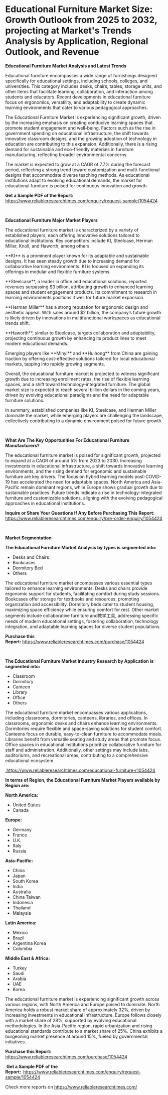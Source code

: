 <p><h1>Educational Furniture Market Size: Growth Outlook from 2025 to 2032, projecting at Market's Trends Analysis by Application, Regional Outlook, and Revenue</h1></p><p><strong>Educational Furniture Market Analysis and Latest Trends</strong></p>
<p><p>Educational furniture encompasses a wide range of furnishings designed specifically for educational settings, including schools, colleges, and universities. This category includes desks, chairs, tables, storage units, and other items that facilitate learning, collaboration, and interaction among students and educators. Recent developments in educational furniture focus on ergonomics, versatility, and adaptability to create dynamic learning environments that cater to various pedagogical approaches.</p><p>The Educational Furniture Market is experiencing significant growth, driven by the increasing emphasis on creating conducive learning spaces that promote student engagement and well-being. Factors such as the rise in government spending on educational infrastructure, the shift towards innovative classroom designs, and the growing adoption of technology in education are contributing to this expansion. Additionally, there is a rising demand for sustainable and eco-friendly materials in furniture manufacturing, reflecting broader environmental concerns.</p><p>The market is expected to grow at a CAGR of 7.7% during the forecast period, reflecting a strong trend toward customization and multi-functional designs that accommodate diverse teaching methods. As educational institutions adapt to evolving educational demands, the market for educational furniture is poised for continuous innovation and growth.</p></p>
<p><strong>Get a Sample PDF of the Report:&nbsp;</strong> <a href="https://www.reliableresearchtimes.com/enquiry/request-sample/1054424?utm_campaign=3551&utm_medium=2&utm_source=Github&utm_content=ia&utm_term=04042025&utm_id=educational-furniture">https://www.reliableresearchtimes.com/enquiry/request-sample/1054424</a></p>
<p>&nbsp;</p>
<p><strong>Educational Furniture Major Market Players</strong></p>
<p><p>The educational furniture market is characterized by a variety of established players, each offering innovative solutions tailored to educational institutions. Key competitors include KI, Steelcase, Herman Miller, Knoll, and Haworth, among others.</p><p>**KI** is a prominent player known for its adaptable and sustainable designs. It has seen steady growth due to increasing demand for collaborative learning environments. KI is focused on expanding its offerings in modular and flexible furniture systems.</p><p>**Steelcase**, a leader in office and educational solutions, reported revenues surpassing $3 billion, attributing growth to enhanced learning spaces and student engagement products. Its commitment to research in learning environments positions it well for future market expansion.</p><p>**Herman Miller** has a strong reputation for ergonomic design and aesthetic appeal. With sales around $2 billion, the company’s future growth is likely driven by innovations in multifunctional workspaces as educational trends shift. </p><p>**Haworth**, similar to Steelcase, targets collaboration and adaptability, projecting continuous growth by enhancing its product lines to meet modern educational demands.</p><p>Emerging players like **Minyi** and **Huihong** from China are gaining traction by offering cost-effective solutions tailored for local educational markets, tapping into rapidly growing segments.</p><p>Overall, the educational furniture market is projected to witness significant growth due to increasing enrollment rates, the rise of flexible learning spaces, and a shift toward technology-integrated furniture. The global market size is expected to reach several billion dollars in the coming years, driven by evolving educational paradigms and the need for adaptable furniture solutions.</p><p>In summary, established companies like KI, Steelcase, and Herman Miller dominate the market, while emerging players are challenging the landscape, collectively contributing to a dynamic environment poised for future growth.</p></p>
<p>&nbsp;</p>
<p><strong>What Are The Key Opportunities For Educational Furniture Manufacturers?</strong></p>
<p><p>The educational furniture market is poised for significant growth, projected to expand at a CAGR of around 5% from 2023 to 2030. Increasing investments in educational infrastructure, a shift towards innovative learning environments, and the rising demand for ergonomic and sustainable furniture are key drivers. The focus on hybrid learning models post-COVID-19 has accelerated the need for adaptable spaces. North America and Asia-Pacific remain dominant regions, while Europe shows gradual growth due to sustainable practices. Future trends indicate a rise in technology-integrated furniture and customizable solutions, aligning with the evolving pedagogical approaches in educational institutions.</p></p>
<p><strong>Inquire or Share Your Questions If Any Before Purchasing This Report:</strong> <a href="https://www.reliableresearchtimes.com/enquiry/pre-order-enquiry/1054424?utm_campaign=3551&utm_medium=2&utm_source=Github&utm_content=ia&utm_term=04042025&utm_id=educational-furniture">https://www.reliableresearchtimes.com/enquiry/pre-order-enquiry/1054424</a></p>
<p>&nbsp;</p>
<p><strong>Market Segmentation</strong></p>
<p><strong>The Educational Furniture Market Analysis by types is segmented into:</strong></p>
<p><ul><li>Desks and Chairs</li><li>Bookcases</li><li>Dormitory Bed</li><li>Others</li></ul></p>
<p><p>The educational furniture market encompasses various essential types tailored to enhance learning environments. Desks and chairs provide ergonomic support for students, facilitating comfort during study sessions. Bookcases offer storage for textbooks and resources, promoting organization and accessibility. Dormitory beds cater to student housing, maximizing space efficiency while ensuring comfort for rest. Other market segments include collaborative furniture and教学工具, addressing specific needs of modern educational settings, fostering collaboration, technology integration, and adaptable learning spaces for diverse student populations.</p></p>
<p><strong>Purchase this Report:&nbsp;</strong><a href="https://www.reliableresearchtimes.com/purchase/1054424?utm_campaign=3551&utm_medium=2&utm_source=Github&utm_content=ia&utm_term=04042025&utm_id=educational-furniture">https://www.reliableresearchtimes.com/purchase/1054424</a></p>
<p>&nbsp;</p>
<p><strong>The Educational Furniture Market Industry Research by Application is segmented into:</strong></p>
<p><ul><li>Classroom</li><li>Dormitory</li><li>Canteen</li><li>Library</li><li>Office</li><li>Others</li></ul></p>
<p><p>The educational furniture market encompasses various applications, including classrooms, dormitories, canteens, libraries, and offices. In classrooms, ergonomic desks and chairs enhance learning environments. Dormitories require flexible and space-saving solutions for student comfort. Canteens focus on durable, easy-to-clean furniture to accommodate meals. Libraries benefit from versatile seating and study areas that promote focus. Office spaces in educational institutions prioritize collaborative furniture for staff and administration. Additionally, other settings may include labs, auditoriums, and recreational areas, contributing to a comprehensive educational ecosystem.</p></p>
<p><a href="https://www.reliableresearchtimes.com/educational-furniture-r1054424?utm_campaign=3551&utm_medium=2&utm_source=Github&utm_content=ia&utm_term=04042025&utm_id=educational-furniture">&nbsp;https://www.reliableresearchtimes.com/educational-furniture-r1054424</a></p>
<p><strong>In terms of Region, the Educational Furniture Market Players available by Region are:</strong></p>
<p>
    <p> <strong> North America: </strong>
        <ul>
            <li>United States</li>
            <li>Canada</li>
        </ul>
        </p> 
    <p> <strong> Europe: </strong>
        <ul>
            <li>Germany</li>
            <li>France</li>
            <li>U.K.</li>
            <li>Italy</li>
            <li>Russia</li>
        </ul>
        </p> 
    <p> <strong> Asia-Pacific: </strong>
        <ul>
            <li>China</li>
            <li>Japan</li>
            <li>South Korea</li>
            <li>India</li>
            <li>Australia</li>
            <li>China Taiwan</li>
            <li>Indonesia</li>
            <li>Thailand</li>
            <li>Malaysia</li>
        </ul>
        </p> 
    <p> <strong> Latin America: </strong>
        <ul>
            <li>Mexico</li>
            <li>Brazil</li>
            <li>Argentina Korea</li>
            <li>Colombia</li>
        </ul>
        </p> 
    <p> <strong> Middle East & Africa: </strong>
        <ul>
            <li>Turkey</li>
            <li>Saudi</li>
            <li>Arabia</li>
            <li>UAE</li>
            <li>Korea</li>
        </ul>
    </p>
    </p>
<p><p>The educational furniture market is experiencing significant growth across various regions, with North America and Europe poised to dominate. North America holds a robust market share of approximately 32%, driven by increasing investments in educational infrastructure. Europe follows closely with a market share of 28%, supported by evolving educational methodologies. In the Asia-Pacific region, rapid urbanization and rising educational standards contribute to a market share of 25%. China exhibits a burgeoning market presence at around 15%, fueled by governmental initiatives.</p></p>
<p><strong>Purchase this Report: </strong><a href="https://www.reliableresearchtimes.com/purchase/1054424?utm_campaign=3551&utm_medium=2&utm_source=Github&utm_content=ia&utm_term=04042025&utm_id=educational-furniture">https://www.reliableresearchtimes.com/purchase/1054424</a></p>
<p>&nbsp;<strong>Get a Sample PDF of the Report:&nbsp;&nbsp;</strong><a href="https://www.reliableresearchtimes.com/enquiry/request-sample/1054424?utm_campaign=3551&utm_medium=2&utm_source=Github&utm_content=ia&utm_term=04042025&utm_id=educational-furniture">https://www.reliableresearchtimes.com/enquiry/request-sample/1054424</a></p>
<p><strong></strong></p>
<p>Check more reports on <a href="https://www.reliableresearchtimes.com/?utm_campaign=3551&utm_medium=2&utm_source=Github&utm_content=ia&utm_term=04042025&utm_id=educational-furniture">https://www.reliableresearchtimes.com/</a></p>